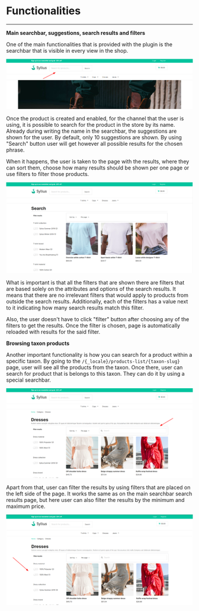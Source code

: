 # Functionalities

---
**Main searchbar, suggestions, search results and filters**

One of the main functionalities that is provided with the plugin is the searchbar that is visible in every view in the shop. 

<div align="center">
    <img src="./doc/searchbar.png"/>
</div>

Once the product is created and enabled, for the channel that the user is using, it is possible to search for the product in the store by its name. Already during writing the name in the searchbar, the suggestions are shown for the user. By default, only 10 suggestions are shown.
By using "Search" button user will get however all possible results for the chosen phrase. 

When it happens, the user is taken to the page with the results, where they can sort them, choose how many results should be shown per one page or use filters to filter those products.

<div align="center">
    <img src="./doc/search_results.png"/>
</div>

What is important is that all the filters that are shown there are filters that are based solely on the attributes and options of the search results. It means that there are no irrelevant filters that would apply to products from outside the search results. Additionally, each of the filters has a value next to it indicating how many search results match this filter.

Also, the user doesn't have to click "filter" button after choosing any of the filters to get the results. Once the filter is chosen, page is automatically reloaded with results for the said filter.

**Browsing taxon products**

Another important functionality is how you can search for a product within a specific taxon. By going to the `/{_locale}/products-list/{taxon-slug}` page, user will see all the products from the taxon. Once there, user can search for product that is belongs to this taxon. They can do it by using a special searchbar.

<div align="center">
    <img src="./doc/taxon_searchbar.png"/>
</div>

Apart from that, user can filter the results by using filters that are placed on the left side of the page. It works the same as on the  main searchbar search results page, but here user can also filter the results by the minimum and maximum price.

<div align="center">
    <img src="./doc/taxon_filters.png"/>
</div>
